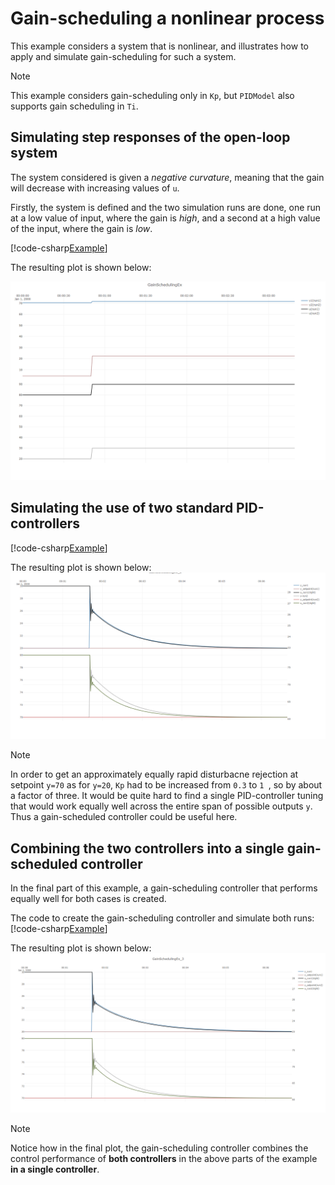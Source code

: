 # Gain-scheduling a nonlinear process

This example considers a system that is nonlinear, and illustrates how to apply and simulate
gain-scheduling for such a system.

> [!Note]
> This example considers gain-scheduling only in ``Kp``, but ``PIDModel`` also supports gain scheduling
> in ``Ti``.

## Simulating step responses of the open-loop system

The system considered is given a *negative curvature*, meaning that the gain will decrease with increasing values of 
``u``.

Firstly, the system is defined and the two simulation runs are done, one run at a low value of input, where the 
gain is *high*, and a second at a high value of the input, where the gain is *low*.

[!code-csharp[Example](../../TimeSeriesAnalysis.Tests/Examples/ProcessControl.cs?name=GainScheduling_Part1)]

The resulting plot is shown below:

![Example 5 result](./images/ex_gainscheduling_part1.png)

## Simulating the use of two standard PID-controllers
[!code-csharp[Example](../../TimeSeriesAnalysis.Tests/Examples/ProcessControl.cs?name=GainScheduling_Part2)]


The resulting plot is shown below:
![Example 5 result](./images/ex_gainscheduling_part2.png)

> [!Note]
> In order to get an approximately equally rapid disturbacne rejection at setpoint ``y=70``
> as for ``y=20``, ``Kp`` had to be increased from ``0.3`` to ``1 ``, so by about a factor of three.
> It would be quite hard to find a single PID-controller tuning that would work equally well across
> the entire span of possible outputs ``y``. Thus a gain-scheduled controller could be useful here.

## Combining the two controllers into a single gain-scheduled controller

In the final part of this example, a gain-scheduling controller that performs equally well for both 
cases is created.

The code to create the gain-scheduling controller and simulate both runs:
[!code-csharp[Example](../../TimeSeriesAnalysis.Tests/Examples/ProcessControl.cs?name=GainScheduling_Part3)]

The resulting plot is shown below:
![Example 5 result](./images/ex_gainscheduling_part3.png)

> [!Note]
> Notice how in the final plot, the gain-scheduling controller combines the control performance 
> of **both controllers** in the above parts of the example **in a single controller**.

